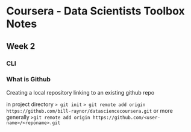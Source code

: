 # Coursera - Data Scientists Toolbox Notes #

## Week 2  ##

### CLI ###
### What is Github ###

Creating a local repository linking to an existing github repo

in project directory
`> git init`
`> git remote add origin https://github.com/bill-raynor/datasciencecoursera.git`
or more generally
`>git remote add origin https://github.com/<user-name>/<reponame>.git`

